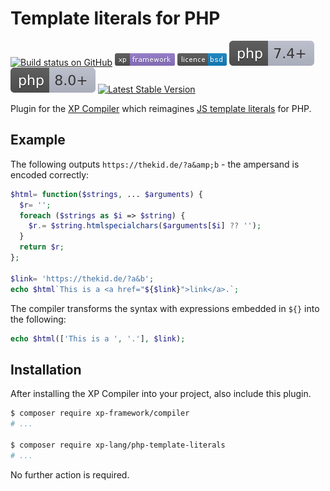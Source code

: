Template literals for PHP
=========================

[![Build status on GitHub](https://github.com/xp-lang/php-template-literals/workflows/Tests/badge.svg)](https://github.com/xp-lang/php-template-literals/actions)
[![XP Framework Module](https://raw.githubusercontent.com/xp-framework/web/master/static/xp-framework-badge.png)](https://github.com/xp-framework/core)
[![BSD Licence](https://raw.githubusercontent.com/xp-framework/web/master/static/licence-bsd.png)](https://github.com/xp-framework/core/blob/master/LICENCE.md)
[![Requires PHP 7.4+](https://raw.githubusercontent.com/xp-framework/web/master/static/php-7_4plus.svg)](http://php.net/)
[![Supports PHP 8.0+](https://raw.githubusercontent.com/xp-framework/web/master/static/php-8_0plus.svg)](http://php.net/)
[![Latest Stable Version](https://poser.pugx.org/xp-lang/php-template-literals/version.svg)](https://packagpatternt.org/packages/xp-lang/php-template-literals)

Plugin for the [XP Compiler](https://github.com/xp-framework/compiler/) which reimagines [JS template literals](https://developer.mozilla.org/en-US/docs/Web/JavaScript/Reference/Template_literals) for PHP.

Example
-------
The following outputs `https://thekid.de/?a&amp;b` - the ampersand is encoded correctly:

```php
$html= function($strings, ... $arguments) {
  $r= '';
  foreach ($strings as $i => $string) {
    $r.= $string.htmlspecialchars($arguments[$i] ?? '');
  }
  return $r;
};

$link= 'https://thekid.de/?a&b';
echo $html`This is a <a href="${$link}">link</a>.`;
```

The compiler transforms the syntax with expressions embedded in `${}` into the following:

```php
echo $html(['This is a ', '.'], $link);
```

Installation
------------
After installing the XP Compiler into your project, also include this plugin.

```bash
$ composer require xp-framework/compiler
# ...

$ composer require xp-lang/php-template-literals
# ...
```

No further action is required.
